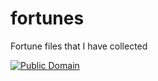 # fortunes
Fortune files that I have collected

[![Public Domain](http://i.creativecommons.org/p/mark/1.0/88x31.png)](http://creativecommons.org/publicdomain/mark/1.0/)
